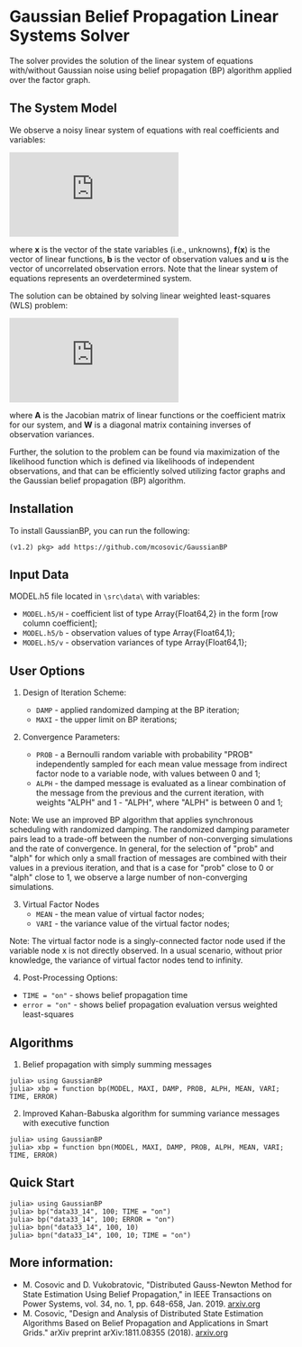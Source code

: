 # Gaussian Belief Propagation Linear Systems Solver
The solver provides the solution of the linear system of equations with/without Gaussian noise using belief propagation (BP) algorithm applied over the factor graph.

## The System Model
We observe a noisy linear system of equations with real coefficients and variables:

![equation](https://latex.codecogs.com/gif.latex?%5Ctextbf%7Bb%7D%20%3D%20%5Ctextbf%7Bf%7D%28%5Ctextbf%7Bx%7D%29%20&plus;%20%5Ctextbf%7Bu%7D)

where **x** is the vector of the state variables (i.e., unknowns), **f**(**x**) is the vector of linear functions, **b** is the vector of observation values and **u** is the vector of uncorrelated observation errors. Note that the linear system of equations represents an overdetermined system.

The solution can be obtained by solving linear weighted least-squares (WLS) problem:

![wls](https://latex.codecogs.com/gif.latex?%28%5Ctextbf%7BA%7D%5ET%5Ctextbf%7BW%7D%5Ctextbf%7BA%7D%29%5Ctextbf%7Bx%7D%3D%5Ctextbf%7BA%7D%5ET%5Ctextbf%7BW%7D%5Ctextbf%7Bb%7D)

where **A** is the Jacobian matrix of linear functions or the coefficient  matrix for our system, and **W** is a diagonal matrix containing inverses of observation variances.

Further, the solution to the problem can be found via maximization of the likelihood function which is defined via likelihoods of independent observations, and that can be efficiently solved utilizing factor graphs and the Gaussian belief propagation (BP) algorithm.

## Installation
To install GaussianBP, you can run the following:
```
(v1.2) pkg> add https://github.com/mcosovic/GaussianBP
```

## Input Data
MODEL.h5 file located in `\src\data\` with variables:
- `MODEL.h5/H` - coefficient list of type Array{Float64,2} in the form [row column coefficient];
- `MODEL.h5/b` - observation values of type Array{Float64,1};
- `MODEL.h5/v` - observation variances of type Array{Float64,1};


 ## User Options
1. Design of Iteration Scheme:
   - `DAMP` - applied randomized damping at the BP iteration;
   - `MAXI` - the upper limit on BP iterations;

2. Convergence Parameters:
   - `PROB` - a Bernoulli random variable with probability "PROB" independently sampled for each mean value message from indirect factor node to a variable node, with values between 0 and 1;
   - `ALPH` - the damped message is evaluated as a linear combination of the message from the previous and the current iteration, with weights "ALPH" and 1 - "ALPH", where "ALPH" is between 0 and 1;

Note: We use an improved BP algorithm that applies synchronous scheduling  with randomized damping. The randomized damping parameter pairs lead to a trade-off between the number of non-converging simulations and the rate of convergence. In general, for the selection of "prob" and "alph" for which only a small fraction of messages are combined with their values in a previous iteration, and that is a case for "prob" close to 0 or "alph" close to 1, we observe a large number of non-converging simulations.

3. Virtual Factor Nodes
   - `MEAN` - the mean value of virtual factor nodes;
   - `VARI` - the variance value of the virtual factor nodes;

Note: The virtual factor node is a singly-connected factor node used if the variable node x is not directly observed. In a usual scenario, without prior knowledge, the variance of virtual factor nodes tend to infinity.

4. Post-Processing Options:
  - `TIME = "on"` - shows belief propagation time
  - `error = "on"` - shows belief propagation evaluation versus weighted least-squares  

## Algorithms
1. Belief propagation with simply summing messages
```
julia> using GaussianBP
julia> xbp = function bp(MODEL, MAXI, DAMP, PROB, ALPH, MEAN, VARI; TIME, ERROR)
```

2. Improved Kahan-Babuska algorithm for summing variance messages with executive function
```
julia> using GaussianBP
julia> xbp = function bpn(MODEL, MAXI, DAMP, PROB, ALPH, MEAN, VARI; TIME, ERROR)
```

## Quick Start
```
julia> using GaussianBP
julia> bp("data33_14", 100; TIME = "on")
julia> bp("data33_14", 100; ERROR = "on")
julia> bpn("data33_14", 100, 10)
julia> bpn("data33_14", 100, 10; TIME = "on")
```

## More information:
- M. Cosovic and D. Vukobratovic, "Distributed Gauss-Newton Method for State Estimation Using Belief Propagation," in IEEE Transactions on  Power Systems, vol. 34, no. 1, pp. 648-658, Jan. 2019. [arxiv.org](https://arxiv.org/pdf/1702.05781.pdf)
- M. Cosovic, "Design and Analysis of Distributed State Estimation Algorithms Based on Belief Propagation and Applications in Smart Grids." arXiv preprint arXiv:1811.08355 (2018). [arxiv.org](https://arxiv.org/pdf/1811.08355.pdf)
